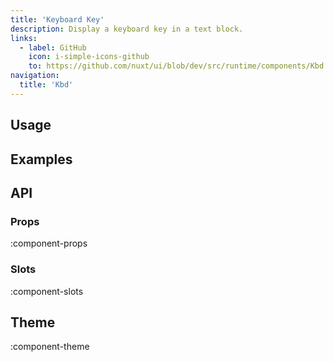 ```yaml
---
title: 'Keyboard Key'
description: Display a keyboard key in a text block.
links:
  - label: GitHub
    icon: i-simple-icons-github
    to: https://github.com/nuxt/ui/blob/dev/src/runtime/components/Kbd.vue
navigation:
  title: 'Kbd'
---
```


## Usage

## Examples

## API

### Props

:component-props

### Slots

:component-slots

## Theme

:component-theme
